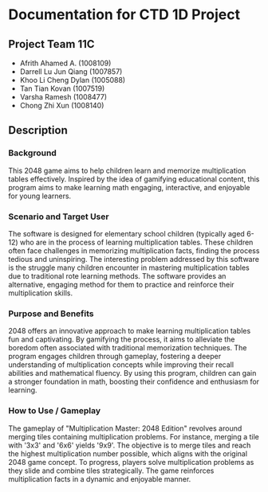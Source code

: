 # Documentation for CTD 1D Project

## <b>Project Team 11C</b>

* Afrith Ahamed A. (1008109) 
* Darrell Lu Jun Qiang (1007857)
* Khoo Li Cheng Dylan (1005088)
* Tan Tian Kovan (1007519)
* Varsha Ramesh (1008477)
* Chong Zhi Xun (1008140)

## Description
### Background
This 2048 game aims to help children learn and memorize multiplication tables effectively. Inspired by the idea of gamifying educational content, this program aims to make learning math engaging, interactive, and enjoyable for young learners.

### Scenario and Target User
The software is designed for elementary school children (typically aged 6-12) who are in the process of learning multiplication tables. These children often face challenges in memorizing multiplication facts, finding the process tedious and uninspiring. The interesting problem addressed by this software is the struggle many children encounter in mastering multiplication tables due to traditional rote learning methods. The software provides an alternative, engaging method for them to practice and reinforce their multiplication skills.

### Purpose and Benefits
2048 offers an innovative approach to make learning multiplication tables fun and captivating. By gamifying the process, it aims to alleviate the boredom often associated with traditional memorization techniques. The program engages children through gameplay, fostering a deeper understanding of multiplication concepts while improving their recall abilities and mathematical fluency. By using this program, children can gain a stronger foundation in math, boosting their confidence and enthusiasm for learning.

### How to Use / Gameplay
The gameplay of "Multiplication Master: 2048 Edition" revolves around merging tiles containing multiplication problems. For instance, merging a tile with '3x3' and '6x6' yields '9x9'. The objective is to merge tiles and reach the highest multiplication number possible, which aligns with the original 2048 game concept. To progress, players solve multiplication problems as they slide and combine tiles strategically. The game reinforces multiplication facts in a dynamic and enjoyable manner.
